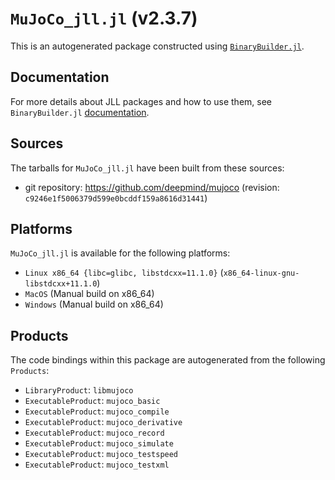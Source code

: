 # `MuJoCo_jll.jl` (v2.3.7)

This is an autogenerated package constructed using [`BinaryBuilder.jl`](https://github.com/JuliaPackaging/BinaryBuilder.jl).

## Documentation

For more details about JLL packages and how to use them, see `BinaryBuilder.jl` [documentation](https://docs.binarybuilder.org/stable/jll/).

## Sources

The tarballs for `MuJoCo_jll.jl` have been built from these sources:

* git repository: https://github.com/deepmind/mujoco (revision: `c9246e1f5006379d599e0bcddf159a8616d31441`)

## Platforms

`MuJoCo_jll.jl` is available for the following platforms:

* `Linux x86_64 {libc=glibc, libstdcxx=11.1.0}` (`x86_64-linux-gnu-libstdcxx+11.1.0`)
* `MacOS` (Manual build on x86_64)
* `Windows` (Manual build on x86_64)

## Products

The code bindings within this package are autogenerated from the following `Products`:

* `LibraryProduct`: `libmujoco`
* `ExecutableProduct`: `mujoco_basic`
* `ExecutableProduct`: `mujoco_compile`
* `ExecutableProduct`: `mujoco_derivative`
* `ExecutableProduct`: `mujoco_record`
* `ExecutableProduct`: `mujoco_simulate`
* `ExecutableProduct`: `mujoco_testspeed`
* `ExecutableProduct`: `mujoco_testxml`
